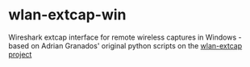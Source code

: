 # wlan-extcap-win
Wireshark extcap interface for remote wireless captures in Windows - based on Adrian Granados' original python scripts on the [wlan-extcap project][wlan-extcap]

<!-- Links -->

[wlan-extcap]: https://github.com/adriangranados/wlan-extcap